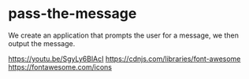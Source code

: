 # pass-the-message
We create an application that prompts the user for a message, we then output the message.

https://youtu.be/SgyLy6BlAcI
https://cdnjs.com/libraries/font-awesome
https://fontawesome.com/icons
